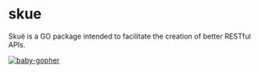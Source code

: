 skue
====

Skuë is a GO package intended to facilitate the creation of better RESTful APIs.


[![baby-gopher](https://raw2.github.com/drnic/babygopher-site/gh-pages/images/babygopher-badge.png)](http://www.babygopher.org)
